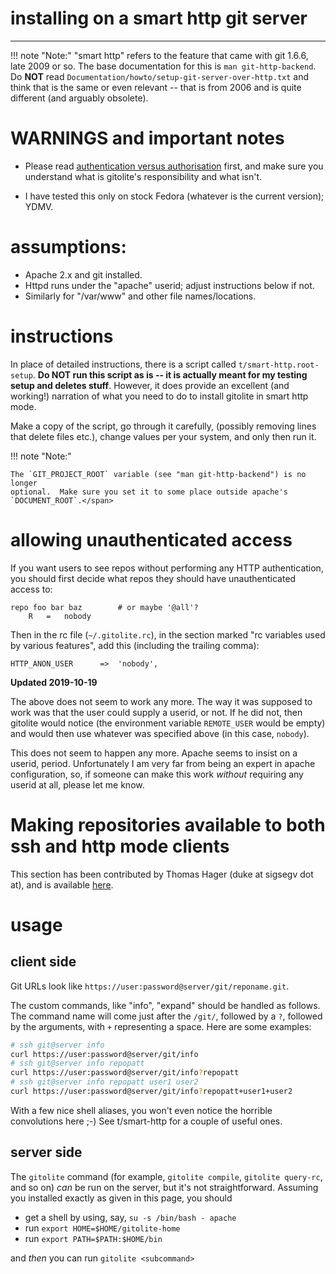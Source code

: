 # installing on a smart http git server

----

!!! note "Note:"
    "smart http" refers to the feature that came with git 1.6.6, late 2009 or
    so.  The base documentation for this is `man git-http-backend`.  Do
    **NOT** read `Documentation/howto/setup-git-server-over-http.txt` and
    think that is the same or even relevant -- that is from 2006 and is quite
    different (and arguably obsolete).

# WARNINGS and important notes

  * Please read [authentication versus authorisation][auth] first, and make
    sure you understand what is gitolite's responsibility and what isn't.

  * I have tested this only on stock Fedora (whatever is the current version);
    YDMV.

[auth]: concepts#authentication-and-authorisation

# assumptions:

  * Apache 2.x and git installed.
  * Httpd runs under the "apache" userid; adjust instructions below if not.
  * Similarly for "/var/www" and other file names/locations.

# instructions

In place of detailed instructions, there is a script called
`t/smart-http.root-setup`.  **Do NOT run this script as is -- it is actually
meant for my testing setup and deletes stuff**.  However, it does provide an
excellent (and working!) narration of what you need to do to install gitolite
in smart http mode.

Make a copy of the script, go through it carefully, (possibly removing lines
that delete files etc.), change values per your system, and only then run it.

!!! note "Note:"

    The `GIT_PROJECT_ROOT` variable (see "man git-http-backend") is no longer
    optional.  Make sure you set it to some place outside apache's
    `DOCUMENT_ROOT`.</span>

# allowing unauthenticated access

If you want users to see repos without performing any HTTP authentication, you
should first decide what repos they should have unauthenticated access to:

    repo foo bar baz        # or maybe '@all'?
        R   =   nobody

Then in the rc file (`~/.gitolite.rc`), in the section marked "rc variables
used by various features", add this (including the trailing comma):

    HTTP_ANON_USER      =>  'nobody',

**Updated 2019-10-19**

The above does not seem to work any more.  The way it was supposed to work was
that the user could supply a userid, or not.  If he did not, then gitolite
would notice (the environment variable `REMOTE_USER` would be empty) and would
then use whatever was specified above (in this case, `nobody`).

This does not seem to happen any more.  Apache seems to insist on a userid,
period.  Unfortunately I am very far from being an expert in apache
configuration, so, if someone can make this work *without* requiring any
userid at all, please let me know.

# Making repositories available to both ssh and http mode clients

This section has been contributed by Thomas Hager (duke at sigsegv dot at),
and is available [here](contrib/ssh-and-http).

# usage

## client side

Git URLs look like `https://user:password@server/git/reponame.git`.

The custom commands, like "info", "expand" should be handled as follows.  The
command name will come just after the `/git/`, followed by a `?`, followed by
the arguments, with `+` representing a space.  Here are some examples:

```sh
# ssh git@server info
curl https://user:password@server/git/info
# ssh git@server info repopatt
curl https://user:password@server/git/info?repopatt
# ssh git@server info repopatt user1 user2
curl https://user:password@server/git/info?repopatt+user1+user2
```

With a few nice shell aliases, you won't even notice the horrible convolutions
here ;-)  See t/smart-http for a couple of useful ones.

## server side

The `gitolite` command (for example, `gitolite compile`, `gitolite query-rc`,
and so on) *can* be run on the server, but it's not straightforward.  Assuming
you installed exactly as given in this page, you should

  * get a shell by using, say, `su -s /bin/bash - apache`
  * run `export HOME=$HOME/gitolite-home`
  * run `export PATH=$PATH:$HOME/bin`

and *then* you can run `gitolite <subcommand>`

